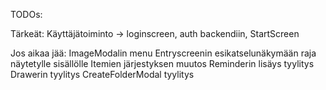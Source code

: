 TODOs:

Tärkeät:
Käyttäjätoiminto -> loginscreen, auth backendiin, 
StartScreen

Jos aikaa jää:
ImageModalin menu
Entryscreenin esikatselunäkymään raja näytetylle sisällölle
Itemien järjestyksen muutos
Reminderin lisäys tyylitys
Drawerin tyylitys
CreateFolderModal tyylitys
